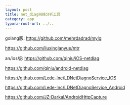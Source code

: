 ```yaml
---
layout: post
title: net_diag网络分析工具
category: app
typora-root-url: ../..
---
```


golang版: https://github.com/mehrdadrad/mylg

https://github.com/liuxinglanyue/mtr

an/ios版: https://github.com/qiniu/iOS-netdiag

https://github.com/qiniu/android-netdiag

https://github.com/Lede-Inc/LDNetDiagnoService_IOS

https://github.com/Lede-Inc/LDNetDiagnoService_Android

https://github.com/JZ-Darkal/AndroidHttpCapture